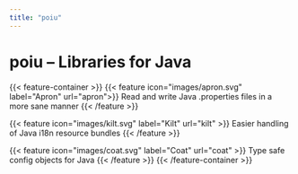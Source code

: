 ```yaml
---
title: "poiu"
---
```


# poiu – Libraries for Java

{{< feature-container >}}
  {{< feature icon="images/apron.svg" label="Apron" url="apron">}}
Read and write Java .properties files in a more sane manner
  {{< /feature >}}

  {{< feature icon="images/kilt.svg" label="Kilt" url="kilt" >}}
Easier handling of Java i18n resource bundles
  {{< /feature >}}

  {{< feature icon="images/coat.svg" label="Coat" url="coat" >}}
Type safe config objects for Java
  {{< /feature >}}
{{< /feature-container >}}


